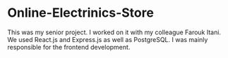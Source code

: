 # Online-Electrinics-Store
This was my senior project. I worked on it with my colleague Farouk Itani. We used React.js and Express.js as well as PostgreSQL. I was mainly responsible for the frontend development.
